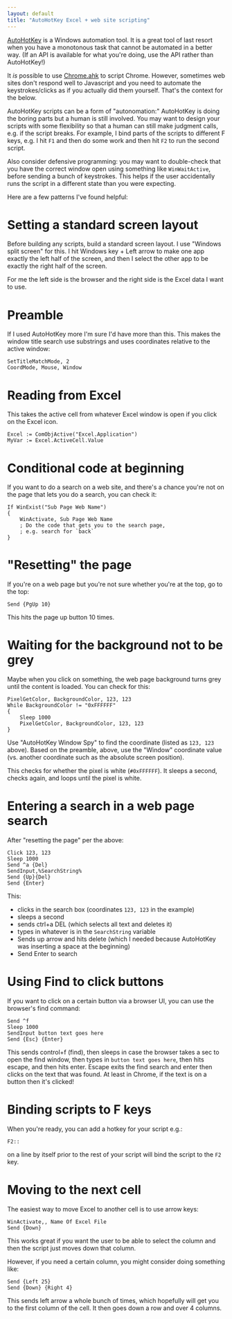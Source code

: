 ```yaml
---
layout: default
title: "AutoHotKey Excel + web site scripting"
---
```

[AutoHotKey](https://www.autohotkey.com/) is a Windows automation tool. It is a great tool of last resort when you have a monotonous task that cannot be automated in a better way. (If an API is available for what you're doing, use the API rather than AutoHotKey!)

It *is* possible to use [Chrome.ahk](https://github.com/G33kDude/Chrome.ahk) to script Chrome. However, sometimes web sites don't respond well to Javascript and you need to automate the keystrokes/clicks as if you actually did them yourself. That's the context for the below.

AutoHotKey scripts can be a form of "autonomation:" AutoHotKey is doing the boring parts but a human is still involved. You may want to design your scripts with some flexibility so that a human can still make judgment calls, e.g. if the script breaks. For example, I bind parts of the scripts to different F keys, e.g. I hit `F1` and then do some work and then hit `F2` to run the second script.

Also consider defensive programming: you may want to double-check that you have the correct window open using something like `WinWaitActive`, before sending a bunch of keystrokes. This helps if the user accidentally runs the script in a different state than you were expecting.

Here are a few patterns I've found helpful:

# Setting a standard screen layout #
 
Before building any scripts, build a standard screen layout. I use "Windows split screen" for this. I hit Windows key + Left arrow to make one app exactly the left half of the screen, and then I select the other app to be exactly the right half of the screen.

For me the left side is the browser and the right side is the Excel data I want to use.

# Preamble #

If I used AutoHotKey more I'm sure I'd have more than this. This makes the window title search use substrings and uses coordinates relative to the active window:

    SetTitleMatchMode, 2
	CoordMode, Mouse, Window
	
# Reading from Excel #

This takes the active cell from whatever Excel window is open if you click on the Excel icon.

    Excel := ComObjActive("Excel.Application")
	MyVar := Excel.ActiveCell.Value

# Conditional code at beginning #

If you want to do a search on a web site, and there's a chance you're not on the page that lets you do a search, you can check it:

    If WinExist("Sub Page Web Name")
	{
		WinActivate, Sub Page Web Name
		; Do the code that gets you to the search page,
		; e.g. search for `back`
	}

# "Resetting" the page #

If you're on a web page but you're not sure whether you're at the top, go to the top:

    Send {PgUp 10}

This hits the page up button 10 times.


# Waiting for the background not to be grey #

Maybe when you click on something, the web page background turns grey until the content is loaded. You can check for this:

    PixelGetColor, BackgroundColor, 123, 123
	While BackgroundColor != "0xFFFFFF"
	{
	    Sleep 1000
		PixelGetColor, BackgroundColor, 123, 123
	}

Use "AutoHotKey Window Spy" to find the coordinate (listed as `123, 123` above). Based on the preamble, above, use the "Window" coordinate value (vs. another coordinate such as the absolute screen position).

This checks for whether the pixel is white (`#0xFFFFFF`). It sleeps a second, checks again, and loops until the pixel is white.

# Entering a search in a web page search #

After "resetting the page" per the above:

    Click 123, 123
	Sleep 1000
	Send ^a {Del}
	SendInput,%SearchString%
	Send {Up}{Del}
	Send {Enter}

This:

  - clicks in the search box (coordinates `123, 123` in the example)
  - sleeps a second
  - sends ctrl+a DEL (which selects all text and deletes it)
  - types in whatever is in the `SearchString` variable
  - Sends up arrow and hits delete (which I needed because AutoHotKey was inserting a space at the beginning)
  - Send Enter to search

# Using Find to click buttons #

If you want to click on a certain button via a browser UI, you can use the browser's find command:

    Send ^f
	Sleep 1000
	SendInput button text goes here
	Send {Esc} {Enter}
	
This sends control+f (find), then sleeps in case the browser takes a sec to open the find window, then types in `button text goes here`, then hits escape, and then hits enter. Escape exits the find search and enter then clicks on the text that was found. At least in Chrome, if the text is on a button then it's clicked!

# Binding scripts to F keys #

When you're ready, you can add a hotkey for your script e.g.:

    F2::
	
on a line by itself prior to the rest of your script will bind the script to the `F2` key.

# Moving to the next cell #

The easiest way to move Excel to another cell is to use arrow keys:

    WinActivate,, Name Of Excel File
	Send {Down}

This works great if you want the user to be able to select the column and then the script just moves down that column.

However, if you need a certain column, you might consider doing something like:

    Send {Left 25}
	Send {Down} {Right 4}
	
This sends left arrow a whole bunch of times, which hopefully will get you to the first column of the cell. It then goes down a row and over 4 columns.
